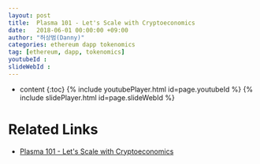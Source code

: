 ```yaml
---
layout: post
title:  Plasma 101 - Let's Scale with Cryptoeconomics
date:   2018-06-01 00:00:00 +09:00
author: "허상범(Danny)"
categories: ethereum dapp tokenomics
tag: [ethereum, dapp, tokenomics]
youtubeId :
slideWebId :
---
```

* content
{:toc}
{% include youtubePlayer.html id=page.youtubeId %}
{% include slidePlayer.html id=page.slideWebId %}

# Related Links
- [Plasma 101 - Let's Scale with Cryptoeconomics](https://medium.com/onther-tech/plasma-101-lets-scale-with-cryptoeconomics-ee0c9fac4989)
